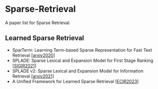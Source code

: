 # Sparse-Retrieval
A paper list for Sparse Retrieval.
## Learned Sparse Retrieval
- SparTerm: Learning Term-based Sparse Representation for Fast Text Retrieval [[arxiv2020]](https://arxiv.org/pdf/2010.00768.pdf)
- SPLADE: Sparse Lexical and Expansion Model for First Stage Ranking [[SIGIR2021]](https://arxiv.org/pdf/2107.05720.pdf)
- SPLADE v2: Sparse Lexical and Expansion Model for Information Retrieval [[arxiv2021]](https://arxiv.org/pdf/2109.10086.pdf)
- A Unified Framework for Learned Sparse Retrieval [[ECIR2023]](https://arxiv.org/pdf/2303.13416.pdf)
